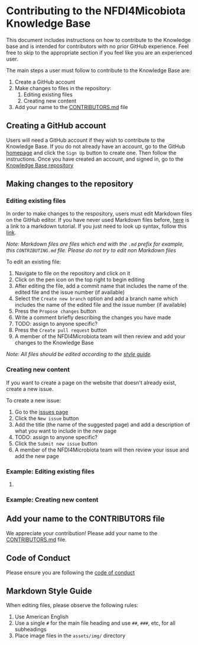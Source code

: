 # Contributing to the NFDI4Micobiota Knowledge Base

This document includes instructions on how to contribute to the Knowledge base and is intended for contributors with no prior GitHub experience. Feel free to skip to the appropriate section if you feel like you are an experienced user.

The main steps a user must follow to contribute to the Knowledge Base are:

1. Create a GitHub account
2. Make changes to files in the repository:
    1. Editing existing files
    2. Creating new content
3. Add your name to the [CONTRIBUTORS.md](CONTRIBUTORS.md) file

## Creating a GitHub account

Users will need a GitHub account if they wish to contribute to the Knowledge Base. If you do not already have an account, go to the GitHub [homepage](https://github.com/) and click the `Sign Up` button to create one. Then follow the instructions. Once you have created an account, and signed in, go to the [Knowledge Base repository](https://github.com/NFDI4Microbiota/nfdi4microbiota-knowledge-base.github.io)

## Making changes to the repository

### Editing existing files

In order to make changes to the respository, users must edit Markdown files on the GitHub editor. If you have never used Markdown files before, [here](https://www.markdowntutorial.com/) is a link to a markdown tutorial. If you just need to look up syntax, follow this [link](https://www.markdownguide.org/basic-syntax/).

*Note: Markdown files are files which end with the `.md` prefix for example, this `CONTRIBUTING.md` file. Please do not try to edit non Markdown files*

To edit an existing file:

1. Navigate to file on the repository and click on it
2. Click on the pen icon on the top right to begin editing
3. After editing the file, add a commit name that includes the name of the edited file and the issue number (if available)
4. Select the `Create new branch` option and add a branch name which includes the name of the edited file and the issue number (if available)
5. Press the `Propose changes` button
6. Write a comment briefly describing the changes you have made
7. TODO: assign to anyone specific?
8. Press the `Create pull request` button
9. A member of the NFDI4Microbiota team will then review and add your changes to the Knowledge Base

*Note: All files should be edited according to the [style guide](#markdown-style-guide).*

### Creating new content

If you want to create a page on the website that doesn't already exist, create a new issue.

To create a new issue:

1. Go to the [issues page](https://github.com/NFDI4Microbiota/nfdi4microbiota-knowledge-base.github.io/issues)
2. Click the `New issue` button
3. Add the title (the name of the suggested page) and add a description of what you want to include in the new page
4. TODO: assign to anyone specific?
5. Click the `Submit new issue` button
6. A member of the NFDI4Microbiota team will then review your issue and add the new page

### Example: Editing existing files

1. 

### Example: Creating new content

## Add your name to the CONTRIBUTORS file

We appreciate your contribution! Please add your name to the [CONTRIBUTORS.md](CONTRIBUTORS.md) file.

## Code of Conduct

Please ensure you are following the [code of conduct](_docs/code-of-conduct-overview.md)

## Markdown Style Guide

When editing files, please observe the following rules:

1. Use American English
2. Use a single `#` for the main file heading and use `##`, `###`, etc, for all subheadings
3. Place image files in the `assets/img/` directory

